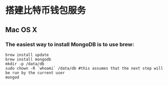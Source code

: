 # 搭建比特币钱包服务

## Mac OS X
### The easiest way to install MongoDB is to use brew:
  ```
  brew install update
  brew install mongodb
  mkdir -p /data/db
  sudo chown -R `whoami` /data/db #this assumes that the next step will be run by the current user
  mongod
  ```

##
